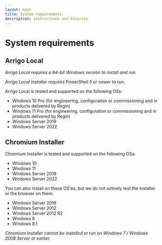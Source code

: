 ```yaml
---
layout: main
title: System requirements.
description: instructions and binaries
---
```

# System requirements

## Arrigo Local

*Arrigo Local requires a 64-bit Windows version to install and run.*

*Arrigo Local Installer requires PowerShell 5 or newer to run.*

Arrigo Local is tested and supported on the following OSs:

* Windows 10 Pro (for engineering, configuration or commissioning and in products delivered by Regin)
* Windows 11 Pro (for engineering, configuration or commissioning and in products delivered by Regin)
* Windows Server 2019
* Windows Server 2022

## Chromium Installer

Chromium Installer is tested and supported on the following OSs:

* Windows 10
* Windows 11
* Windows Server 2019
* Windows Server 2022

You can also install on these OS'es, but we do not actively test the installer or the browser on them:

* Windows Server 2016
* Windows Server 2012
* Windows Server 2012 R2
* Windows 8
* Windows 8.1

*Chromium Installer cannot be installed or run on Windows 7 / Windows 2008 Server or earlier.*
